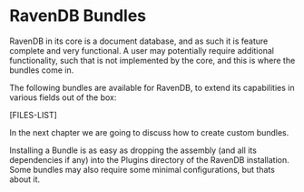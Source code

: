﻿# RavenDB Bundles

RavenDB in its core is a document database, and as such it is feature complete and very functional. A user may potentially require additional functionality, such that is not implemented by the core, and this is where the bundles come in.

The following bundles are available for RavenDB, to extend its capabilities in various fields out of the box:

[FILES-LIST]

In the next chapter we are going to discuss how to create custom bundles.

Installing a Bundle is as easy as dropping the assembly (and all its dependencies if any) into the Plugins directory of the RavenDB installation. Some bundles may also require some minimal configurations, but thats about it.